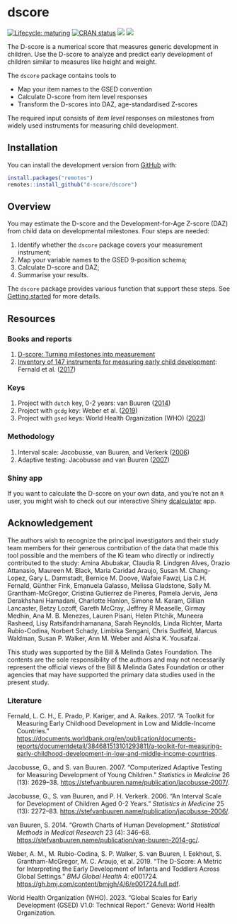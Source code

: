 
<!-- README.md is generated from README.Rmd. Please edit that file -->

# dscore

<!-- badges: start -->

[![Lifecycle:
maturing](https://img.shields.io/badge/lifecycle-maturing-blue.svg)](https://lifecycle.r-lib.org/articles/stages.html#maturing)
[![CRAN
status](https://www.r-pkg.org/badges/version/dscore)](https://CRAN.R-project.org/package=dscore)
[![](http://cranlogs.r-pkg.org/badges/dscore)](https://cran.r-project.org/package=dscore)
[![](https://img.shields.io/badge/github%20version-1.9.3-orange.svg)](https://github.com/d-score/dscore)
<!-- badges: end -->

The D-score is a numerical score that measures generic development in
children. Use the D-score to analyze and predict early development of
children similar to measures like height and weight.

The `dscore` package contains tools to

- Map your item names to the GSED convention
- Calculate D-score from item level responses
- Transform the D-scores into DAZ, age-standardised Z-scores

The required input consists of *item level* responses on milestones from
widely used instruments for measuring child development.

## Installation

You can install the development version from
[GitHub](https://github.com/) with:

``` r
install.packages("remotes")
remotes::install_github("d-score/dscore")
```

## Overview

You may estimate the D-score and the Development-for-Age Z-score (DAZ)
from child data on developmental milestones. Four steps are needed:

1.  Identify whether the `dscore` package covers your measurement
    instrument;
2.  Map your variable names to the GSED 9-position schema;
3.  Calculate D-score and DAZ;
4.  Summarise your results.

The `dscore` package provides various function that support these steps.
See [Getting
started](https://d-score.org/dscore/articles/getting_started.html) for
more details.

## Resources

### Books and reports

1.  [D-score: Turning milestones into
    measurement](https://d-score.org/dbook1/)
2.  [Inventory of 147 instruments for measuring early child
    development](https://documents.worldbank.org/en/publication/documents-reports/documentdetail/384681513101293811/a-toolkit-for-measuring-early-childhood-development-in-low-and-middle-income-countries):
    Fernald et al. ([2017](#ref-fernald2017))

### Keys

1.  Project with `dutch` key, 0-2 years: van Buuren
    ([2014](#ref-vanbuuren2014))
2.  Project with `gcdg` key: Weber et al. ([2019](#ref-weber2019))
3.  Project with `gsed` keys: World Health Organization (WHO)
    ([2023](#ref-gsedteam2023))

### Methodology

1.  Interval scale: Jacobusse, van Buuren, and Verkerk
    ([2006](#ref-jacobusse2006))
2.  Adaptive testing: Jacobusse and van Buuren
    ([2007](#ref-jacobusse2007))

### Shiny app

If you want to calculate the D-score on your own data, and you’re not an
`R` user, you might wish to check out our interactive Shiny
[dcalculator](https://tnochildhealthstatistics.shinyapps.io/dcalculator/)
app.

## Acknowledgement

The authors wish to recognize the principal investigators and their
study team members for their generous contribution of the data that made
this tool possible and the members of the Ki team who directly or
indirectly contributed to the study: Amina Abubakar, Claudia R. Lindgren
Alves, Orazio Attanasio, Maureen M. Black, Maria Caridad Araujo, Susan
M. Chang-Lopez, Gary L. Darmstadt, Bernice M. Doove, Wafaie Fawzi, Lia
C.H. Fernald, Günther Fink, Emanuela Galasso, Melissa Gladstone, Sally
M. Grantham-McGregor, Cristina Gutierrez de Pineres, Pamela Jervis, Jena
Derakhshani Hamadani, Charlotte Hanlon, Simone M. Karam, Gillian
Lancaster, Betzy Lozoff, Gareth McCray, Jeffrey R Measelle, Girmay
Medhin, Ana M. B. Menezes, Lauren Pisani, Helen Pitchik, Muneera
Rasheed, Lisy Ratsifandrihamanana, Sarah Reynolds, Linda Richter, Marta
Rubio-Codina, Norbert Schady, Limbika Sengani, Chris Sudfeld, Marcus
Waldman, Susan P. Walker, Ann M. Weber and Aisha K. Yousafzai.

This study was supported by the Bill & Melinda Gates Foundation. The
contents are the sole responsibility of the authors and may not
necessarily represent the official views of the Bill & Melinda Gates
Foundation or other agencies that may have supported the primary data
studies used in the present study.

### Literature

<div id="refs" class="references csl-bib-body hanging-indent"
entry-spacing="0">

<div id="ref-fernald2017" class="csl-entry">

Fernald, L. C. H., E. Prado, P. Kariger, and A. Raikes. 2017. “A Toolkit
for Measuring Early Childhood Development in Low and Middle-Income
Countries.”
<https://documents.worldbank.org/en/publication/documents-reports/documentdetail/384681513101293811/a-toolkit-for-measuring-early-childhood-development-in-low-and-middle-income-countries>.

</div>

<div id="ref-jacobusse2007" class="csl-entry">

Jacobusse, G., and S. van Buuren. 2007. “Computerized Adaptive Testing
for Measuring Development of Young Children.” *Statistics in Medicine*
26 (13): 2629–38.
<https://stefvanbuuren.name/publication/jacobusse-2007/>.

</div>

<div id="ref-jacobusse2006" class="csl-entry">

Jacobusse, G., S. van Buuren, and P. H. Verkerk. 2006. “An Interval
Scale for Development of Children Aged 0-2 Years.” *Statistics in
Medicine* 25 (13): 2272–83.
<https://stefvanbuuren.name/publication/jacobusse-2006/>.

</div>

<div id="ref-vanbuuren2014" class="csl-entry">

van Buuren, S. 2014. “Growth Charts of Human Development.” *Statistical
Methods in Medical Research* 23 (4): 346–68.
<https://stefvanbuuren.name/publication/van-buuren-2014-gc/>.

</div>

<div id="ref-weber2019" class="csl-entry">

Weber, A. M., M. Rubio-Codina, S. P. Walker, S. van Buuren, I. Eekhout,
S. Grantham-McGregor, M. C. Araujo, et al. 2019. “The D-Score: A Metric
for Interpreting the Early Development of Infants and Toddlers Across
Global Settings.” *BMJ Global Health* 4: e001724.
<https://gh.bmj.com/content/bmjgh/4/6/e001724.full.pdf>.

</div>

<div id="ref-gsedteam2023" class="csl-entry">

World Health Organization (WHO). 2023. “<span class="nocase">Global
Scales for Early Development (GSED) V1.0: Technical Report</span>.”
Geneva: World Health Organization.

</div>

</div>
